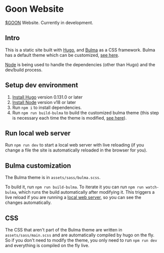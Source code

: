 # Goon Website

[$GOON](https://polygonscan.com/token/0x433cde5a82b5e0658da3543b47a375dffd126eb6) Website. Currently in development.

## Intro

This is a static site built with [Hugo](https://gohugo.io), and [Bulma](https://bulma.io) as a CSS framework. Bulma has a default theme which can be customized, [see here](#bulma-customization).

[Node](http://nodejs.org/) is being used to handle the dependencies (other than Hugo) and the dev/build process.

## Setup dev environment

1) [Install Hugo](https://gohugo.io/installation/) version 0.131.0 or later
2) [Install Node](https://nodejs.org/en/download) version v18 or later
3) Run `npm i` to install dependencies.
4) Run `npm run build-bulma` to build the customized bulma theme (this step is necessary each time the theme is modified, [see here](#bulma-customization)).

## Run local web server

Run `npm run dev` to start a local web server with live reloading (if you change a file the site is automatically reloaded in the browser for you).

## Bulma customization

The Bulma theme is in `assets/sass/bulma.scss`.

To build it, run `npm run build-bulma`.
To iterate it you can run `npm run watch-bulma`, which runs the build automatically after modifying it. This triggers a live reload if you are running a [local web server](#run-local-web-server), so you can see the changes automatically.

## CSS

The CSS that aren't part of the Bulma theme are written in `assets/sass/main.scss` and are automatically compiled by hugo on the fly. So if you don't need to modify the theme, you only need to run `npm run dev` and everything is compiled on the fly live.
